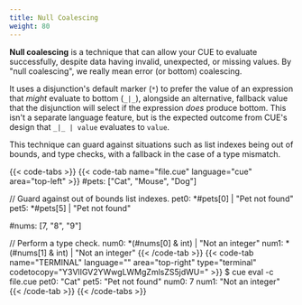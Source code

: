 ```yaml
---
title: Null Coalescing
weight: 80
---
```


**Null coalescing** is a technique that can allow your CUE to evaluate successfully,
despite data having invalid, unexpected, or missing values.
By "null coalescing", we really mean error (or bottom) coalescing.

It uses a disjunction's default marker (`*`) to prefer the value of an
expression that *might* evaluate to bottom (`_|_`),
alongside an alternative, fallback value that the disjunction will select if
the expression *does* produce bottom.
This isn't a separate language feature, but is the expected outcome from CUE's
design that `_|_ | value` evaluates to `value`.

This technique can guard against situations such as list indexes being out of
bounds, and type checks, with a fallback in the case of a type mismatch.

{{< code-tabs >}}
{{< code-tab name="file.cue" language="cue" area="top-left" >}}
#pets: ["Cat", "Mouse", "Dog"]

// Guard against out of bounds list indexes.
pet0: *#pets[0] | "Pet not found"
pet5: *#pets[5] | "Pet not found"

#nums: [7, "8", "9"]

// Perform a type check.
num0: *(#nums[0] & int) | "Not an integer"
num1: *(#nums[1] & int) | "Not an integer"
{{< /code-tab >}}
{{< code-tab name="TERMINAL" language="" area="top-right" type="terminal" codetocopy="Y3VlIGV2YWwgLWMgZmlsZS5jdWU=" >}}
$ cue eval -c file.cue
pet0: "Cat"
pet5: "Pet not found"
num0: 7
num1: "Not an integer"
{{< /code-tab >}}
{{< /code-tabs >}}

